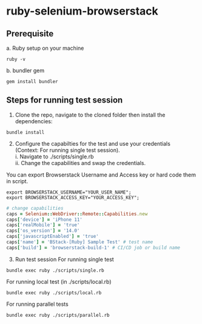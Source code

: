 # ruby-selenium-browserstack

## Prerequisite
a. Ruby setup on your machine
```
ruby -v
```

b. bundler gem
```
gem install bundler
```

## Steps for running test session

1. Clone the repo, navigate to the cloned folder then install the dependencies:
```
bundle install
```
2. Configure the capabilties for the test and use your credentials <br>
(Context: For running single test session). <br>
i. Navigate to ./scripts/single.rb <br>
ii. Change the capabilities and swap the credentials.

You can export Browserstack Username and Access key or hard code them in script.
```
export BROWSERSTACK_USERNAME="YOUR_USER_NAME";
export BROWSERSTACK_ACCESS_KEY="YOUR_ACCESS_KEY";
```
  ```ruby
# change capabilities
caps = Selenium::WebDriver::Remote::Capabilities.new
caps['device'] = 'iPhone 11'
caps['realMobile'] = 'true'
caps['os_version'] = '14.0'
caps['javascriptEnabled'] = 'true'
caps['name'] = 'BStack-[Ruby] Sample Test' # test name
caps['build'] = 'browserstack-build-1' # CI/CD job or build name
  ```
  
3. Run test session
For running single test
```
bundle exec ruby ./scripts/single.rb
```

For running local test (in ./scripts/local.rb)

```
bundle exec ruby ./scripts/local.rb
```

For running parallel tests
```
bundle exec ruby ./scripts/parallel.rb
```